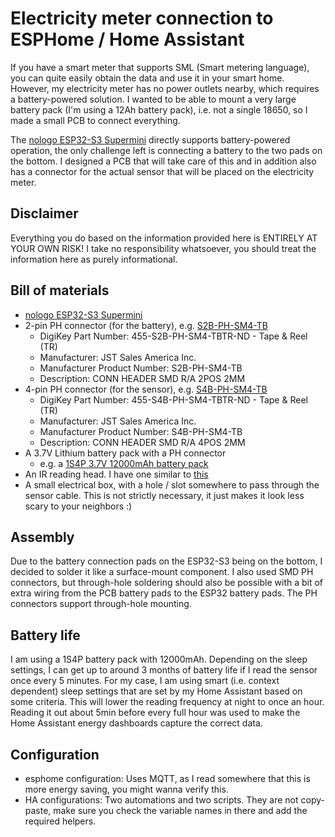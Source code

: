 # Electricity meter connection to ESPHome / Home Assistant

If you have a smart meter that supports SML (Smart metering language), you can quite easily obtain the data and use it in your smart home.
However, my electricity meter has no power outlets nearby, which requires a battery-powered solution.
I wanted to be able to mount a very large battery pack (I'm using a 12Ah battery pack), i.e. not a single 18650, so I made a small PCB to connect everything.

The [nologo ESP32-S3 Supermini](https://www.nologo.tech/en/product/esp32/esp32s3supermini/esp32S3SuperMini.html#%E7%AE%80%E4%BB%8B) directly supports battery-powered operation, the only challenge left is connecting a battery to the two pads on the bottom.
I designed a PCB that will take care of this and in addition also has a connector for the actual sensor that will be placed on the electricity meter.

## Disclaimer
Everything you do based on the information provided here is ENTIRELY AT YOUR OWN RISK! I take no responsibility whatsoever, you should treat the information here as purely informational.

## Bill of materials
- [nologo ESP32-S3 Supermini](https://www.nologo.tech/en/product/esp32/esp32s3supermini/esp32S3SuperMini.html#%E7%AE%80%E4%BB%8B)
- 2-pin PH connector (for the battery), e.g. [S2B-PH-SM4-TB](https://www.digikey.com/en/products/detail/jst-sales-america-inc/S2B-PH-SM4-TB/926655)
  - DigiKey Part Number: 455-S2B-PH-SM4-TBTR-ND - Tape & Reel (TR)
  - Manufacturer: JST Sales America Inc.
  - Manufacturer Product Number: S2B-PH-SM4-TB
  - Description: CONN HEADER SMD R/A 2POS 2MM
- 4-pin PH connector (for the sensor), e.g. [S4B-PH-SM4-TB](https://www.digikey.com/en/products/detail/jst-sales-america-inc/S4B-PH-SM4-TB/926657)
  - DigiKey Part Number: 455-S4B-PH-SM4-TBTR-ND - Tape & Reel (TR)
  - Manufacturer: JST Sales America Inc.
  - Manufacturer Product Number: S4B-PH-SM4-TB
  - Description: CONN HEADER SMD R/A 4POS 2MM
- A 3.7V Lithium battery pack with a PH connector
  - e.g. a [1S4P 3.7V 12000mAh battery pack](https://de.aliexpress.com/item/1005005065502474.html)
- An IR reading head. I have one similar to [this](https://wiki.volkszaehler.org/hardware/controllers/ir-schreib-lesekopf)
- A small electrical box, with a hole / slot somewhere to pass through the sensor cable. This is not strictly necessary, it just makes it look less scary to your neighbors :\)
 
## Assembly
Due to the battery connection pads on the ESP32-S3 being on the bottom, I decided to solder it like a surface-mount component.
I also used SMD PH connectors, but through-hole soldering should also be possible with a bit of extra wiring from the PCB battery pads to the ESP32 battery pads.
The PH connectors support through-hole mounting.

## Battery life
I am using a 1S4P battery pack with 12000mAh. Depending on the sleep settings, I can get up to around 3 months of battery life if I read the sensor once every 5 minutes.
For my case, I am using smart (i.e. context dependent) sleep settings that are set by my Home Assistant based on some criteria.
This will lower the reading frequency at night to once an hour. Reading it out about 5min before every full hour was used to make the Home Assistant energy dashboards capture the correct data.

## Configuration
- esphome configuration: Uses MQTT, as I read somewhere that this is more energy saving, you might wanna verify this.
- HA configurations: Two automations and two scripts. They are not copy-paste, make sure you check the variable names in there and add the required helpers.
